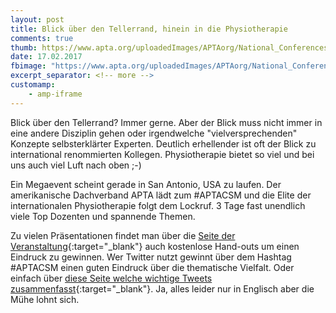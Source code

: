 ```yaml
---
layout: post
title: Blick über den Tellerrand, hinein in die Physiotherapie
comments: true
thumb: https://www.apta.org/uploadedImages/APTAorg/National_Conferences/CSM/Homepage/CSM2017_WebMicrosite_1140x375.png?n=3797
date: 17.02.2017
fbimage: "https://www.apta.org/uploadedImages/APTAorg/National_Conferences/CSM/Homepage/CSM2017_WebMicrosite_1140x375.png?n=3797"
excerpt_separator: <!-- more -->
customamp:
    - amp-iframe
---
```


Blick über den Tellerrand? Immer gerne. 
Aber der Blick muss nicht immer in eine andere Disziplin gehen oder irgendwelche "vielversprechenden" Konzepte selbsterklärter Experten.
Deutlich erhellender ist oft der Blick zu international renommierten Kollegen. Physiotherapie bietet so viel und bei uns auch viel Luft nach oben ;-) <!-- more -->

Ein Megaevent scheint gerade in San Antonio, USA zu laufen. Der amerikanische Dachverband APTA lädt zum #APTACSM und die Elite der internationalen Physiotherapie folgt dem Lockruf. 3 Tage fast unendlich viele Top Dozenten und spannende Themen.  
<amp-img src="https://www.apta.org/uploadedImages/APTAorg/National_Conferences/CSM/Homepage/CSM2017_WebMicrosite_1140x375.png?n=3797" width="1140" height="375" layout="responsive" ></amp-img>  

Zu vielen Präsentationen findet man über die [Seite der Veranstaltung](http://www.apta.org/CSM/){:target="_blank"} auch kostenlose Hand-outs um einen Eindruck zu gewinnen.
Wer Twitter nutzt gewinnt über dem Hashtag #APTACSM einen guten Eindruck über die thematische Vielfalt. Oder einfach über [diese Seite welche wichtige Tweets zusammenfasst](http://www.symplur.com/healthcare-hashtags/aptacsm/){:target="_blank"}.
Ja, alles leider nur in Englisch aber die Mühe lohnt sich.
  

